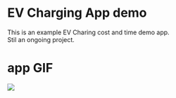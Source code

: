 # EV Charging App demo
This is an example EV Charing cost and time demo app.\
Stil an ongoing project.

# app GIF
![](https://github.com/OlivierMrz/EV-Charging-Calculator/blob/main/readmeAssets/ev_charging_app.gif)